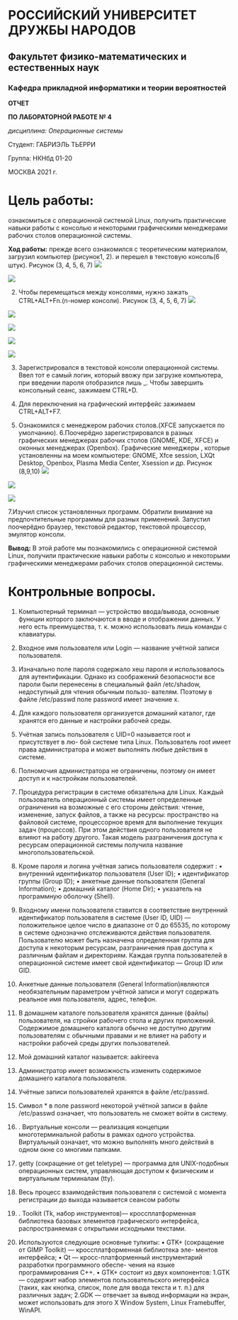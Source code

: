 # РОССИЙСКИЙ УНИВЕРСИТЕТ ДРУЖБЫ НАРОДОВ

## Факультет физико-математических и естественных наук
### Кафедра прикладной информатики и теории вероятностей 


**ОТЧЕТ** 

**ПО ЛАБОРАТОРНОЙ РАБОТЕ № 4**

*дисциплина:        Операционные системы*

Студент:     ГАБРИЭЛЬ ТЬЕРРИ

Группа: НКНбд 01-20

МОСКВА 2021 г.

# Цель работы: 
ознакомиться с операционной системой Linux, получить практические навыки работы с консолью и некоторыми графическими менеджерами рабочих столов операционной системы.


**Ход работы:**  прежде всего ознакомился с теоретическим материалом, загрузил компьютер (рисунок1, 2).  и перешел в текстовую консоль(6 штук). Рисунок (3, 4, 5, 6, 7)
![](https://raw.githubusercontent.com/tgabriel22/lab4/main/images/1.png)

![](https://raw.githubusercontent.com/tgabriel22/lab4/main/images/2.png)

 2. Чтобы перемещаться между консолями, нужно зажать CTRL+ALT+Fn.(n-номер консоли). Рисунок (3, 4, 5, 6, 7)
 ![](https://raw.githubusercontent.com/tgabriel22/lab4/main/images/3.png)

 ![](https://raw.githubusercontent.com/tgabriel22/lab4/main/images/4.png)

 ![](https://raw.githubusercontent.com/tgabriel22/lab4/main/images/5.png)

 ![](https://raw.githubusercontent.com/tgabriel22/lab4/main/images/6.png)

![](https://raw.githubusercontent.com/tgabriel22/lab4/main/images/7.png)

3. 3арегистрировался в текстовой консоли операционной системы. Ввел тот е самый логин, который ввожу при загрузке компьютера, при введении пароля отобразился лишь _. Чтобы завершить консольный сеанс, зажимаем CTRL+D.

4. Для переключения на графический интерфейс зажимаем CTRL+ALT+F7.
5. Ознакомился с менеджером рабочих столов.(XFCE запускается по умолчанию).
6.Поочерёдно зарегистрировался в разных графических менеджерах рабочих столов (GNOME, KDE, XFCE) и оконных менеджерах (Openbox). Графические менеджеры , которые установленны на моем компьютере:  GNOME, Xfce session, LXQt Desktop,  Openbox, Plasma Media Center,  Xsession и др. Рисунок (8,9,10)
![](https://raw.githubusercontent.com/tgabriel22/lab4/main/images/8.png)

![](https://raw.githubusercontent.com/tgabriel22/lab4/main/images/9.png)

![](https://raw.githubusercontent.com/tgabriel22/lab4/main/images/10.png)


7.Изучил список установленных программ. Обратили внимание на предпочтительные программы для разных применений. Запустил поочерёдно браузер, текстовой редактор, текстовой процессор, эмулятор консоли.

**Вывод:** В этой работе мы познакомились с операционной системой Linux, получили практические навыки работы с консолью и некоторыми графическими менеджерами рабочих столов операционной системы.


# Контрольные вопросы.
1)	Компьютерный терминал — устройство ввода/вывода, основные функции которого заключаются в вводе и отображении данных. У него есть преимущества, т. к. можно использовать лишь команды с клавиатуры.
2)	Входное имя пользователя или Login — название учётной записи пользователя.
3)	Изначально поле пароля содержало хеш пароля и использовалось для аутентификации. Однако из соображений безопасности все пароли были перенесены в специальный файл /etc/shadow, недоступный для чтения обычным пользо- вателям. Поэтому в файле /etc/passwd поле password имеет значение x.
4)	Для каждого пользователя организуется домашний каталог, где хранятся его данные и настройки рабочей среды.
5)	Учётная запись пользователя с UID=0 называется root и присутствует в лю- бой системе типа Linux. Пользователь root имеет права администратора и может выполнять любые действия в системе.
6)	Полномочия администратора не ограничены, поэтому он имеет доступ и к настройкам пользователей.
7)	Процедура регистрации в системе обязательна для Linux. Каждый пользователь операционный системы имеет определенные ограничения на возможные с его стороны действия: чтение, изменение, запуск файлов, а также на ресурсы: пространство на файловой системе, процессорное время для выполнение текущих задач (процессов). При этом действия одного пользователя не влияют на работу другого. Такая модель разграничения доступа к ресурсам операционной системы получила название многопользовательской.
8)	Кроме пароля и логина учётная запись пользователя  содержит :
•	внутренний идентификатор пользователя (User ID);
•	идентификатор группы (Group ID);
•	анкетные данные пользователя (General Information);
•	домашний каталог (Home Dir);
•	указатель на программную оболочку (Shell).
                      
9)	Входному имени пользователя ставится в соответствие внутренний идентификатор пользователя в системе (User ID, UID) — положительное целое число в диапазоне от 0 до 65535, по которому в системе однозначно отслеживаются действия пользователя. Пользователю может быть назначена определенная группа для доступа к некоторым ресурсам, разграничения прав доступа к различным файлам и директориям. Каждая группа пользователей в операционной системе имеет свой идентификатор — Group ID  или GID.
10) Анкетные данные пользователя (General Information)являются необязательным параметром учётной записи и могут содержать реальное имя пользователя, адрес, телефон.
11) В домашнем каталоге пользователя хранятся данные (файлы) пользователя, на стройки рабочего стола и других приложений. Содержимое домашнего каталога обычно не доступно другим пользователям с обычными правами и не влияет на работу и настройки рабочей среды других пользователей.
12) Мой домашний каталог называется: aakireeva
13) Администратор имеет возможность изменить содержимое домашнего каталога пользователя.
14) Учётные записи пользователей хранятся в файле /etc/passwd.
15) Символ * в поле password некоторой учётной записи в файле /etc/passwd означает, что пользователь не сможет войти в систему.
16) . Виртуальные консоли — реализация концепции многотерминальной работы в рамках одного устройства. Виртуальный означает, что можно выполнять много действий в одном окне со многими папками.
17) getty (сокращение от get teletype) — программа для UNIX-подобных операционных систем, управляющая доступом к физическим и виртуальным терминалам (tty).
18) Весь процесс взаимодействия пользователя с системой с момента регистрации до выхода называется сеансом работы
19) . Toolkit (Tk, набор инструментов)— кроссплатформенная библиотека базовых элементов графического интерфейса, распространяемая с открытыми исходными текстами.
20) Используются следующие основные тулкиты:
•	GTK+ (сокращение от GIMP Toolkit) — кроссплатформенная библиотека эле- ментов интерфейса;
•	Qt — кросс-платформенный инструментарий разработки программного обеспе- чения на языке программирования C++.
•	GTK+ состоит из двух компонентов: 
1.GTK — содержит набор элементов пользовательского интерфейса (таких, как кнопка, список, поле для ввода текста и т. п.) для различных задач;
     2.GDK — отвечает за вывод информации на экран, может использовать для этого X Window System, Linux Framebuffer, WinAPI.
